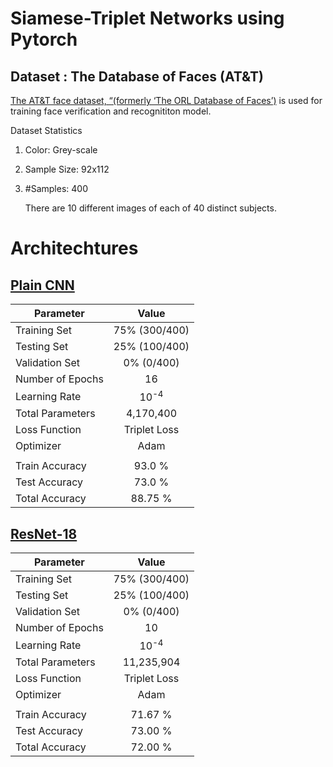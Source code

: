 # Siamese-Triplet Networks using Pytorch

## Dataset : The Database of Faces (AT&T)
[The AT&T face dataset, “(formerly ‘The ORL Database of Faces’)](https://git-disl.github.io/GTDLBench/datasets/att_face_dataset/) is used for training face verification and recognititon model.

Dataset Statistics
1. Color: Grey-scale
2. Sample Size: 92x112
3. #Samples: 400
   
   There are 10 different images of each of 40 distinct subjects.

# Architechtures

## [Plain CNN](https://github.com/ABD-01/Siamese-Triplet/blob/master/Siamese-ORL.ipynb)


| Parameter        |        Value        |
| -----------------| :------------------:|
| Training Set     |   75% (300/400)     |
| Testing Set      |     25% (100/400)   |
| Validation Set   |     0% (0/400)      |
| Number of Epochs |          16         |
| Learning Rate    |    10<sup>-4</sup>  |
| Total Parameters |        4,170,400      |
| Loss Function    |     Triplet Loss    |
| Optimizer        |        Adam         |
|                  |                     |
| Train Accuracy   |       93.0 %        |
| Test Accuracy    |       73.0 %        |
| Total Accuracy   |       88.75 %       |

## [ResNet-18](https://github.com/ABD-01/Siamese-Triplet/blob/master/Siamese_ORL(ResNet).ipynb)


| Parameter        |        Value        |
| -----------------| :------------------:|
| Training Set     |   75% (300/400)     |
| Testing Set      |     25% (100/400)   |
| Validation Set   |     0% (0/400)      |
| Number of Epochs |          10         |
| Learning Rate    |    10<sup>-4</sup>  |
| Total Parameters |        11,235,904   |
| Loss Function    |     Triplet Loss    |
| Optimizer        |        Adam         |
|                  |                     |
| Train Accuracy   |       71.67 %       |
| Test Accuracy    |       73.00 %       |
| Total Accuracy   |       72.00 %       |
